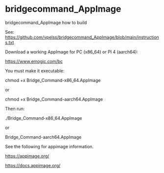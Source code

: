 # bridgecommand_AppImage
bridgecommand_AppImage how to build

See:
https://github.com/vpelss/bridgecommand_AppImage/blob/main/instructions.txt

Download a working AppImage for PC (x86_64) or PI 4 (aarch64):

https://www.emogic.com/bc

You must make it executable:

chmod +x Bridge_Command-x86_64.AppImage

or

chmod +x Bridge_Command-aarch64.AppImage

Then run:

./Bridge_Command-x86_64.AppImage

or

Bridge_Command-aarch64.AppImage

See the following for appimage information.

https://appimage.org/

https://docs.appimage.org/





